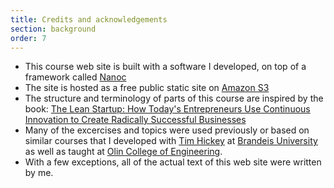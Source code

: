 ```yaml
---
title: Credits and acknowledgements
section: background
order: 7
---
```

* This course web site is built with a software I developed, on top of a framework called [Nanoc](http://nanoc.ws)
* The site is hosted as a free public static site on [Amazon S3](http://aws.amazon.com/s3/)
* The structure and terminology of parts of this course are inspired by the book:
<a href="http://www.amazon.com/gp/product/0307887898/ref=as_li_ss_tl?ie=UTF8&camp=1789&creative=390957&creativeASIN=0307887898&linkCode=as2&tag=blogbridge-20">The Lean Startup: How Today's Entrepreneurs Use Continuous Innovation to Create Radically Successful Businesses</a><img src="http://ir-na.amazon-adsystem.com/e/ir?t=blogbridge-20&l=as2&o=1&a=0307887898" width="1" height="1" border="0" alt="" style="border:none !important; margin:0px !important;" />
* Many of the excercises and topics were used previously or based on similar courses that I developed with [Tim Hickey](http://www.cs.brandeis.edu/~tim/) at [Brandeis University](www.brandeis.edu) as well as taught at [Olin College of Engineering](http://olin.edu).
* With a few exceptions, all of the actual text of this web site were written by me.

